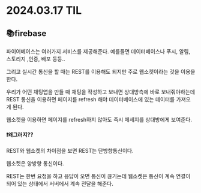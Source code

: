 # 2024.03.17 TIL

## 📚firebase

파이어베이스는 여러가지 서비스를 제공해준다. 예를들면 데이터베이스나 푸시, 알림, 스토리지 ,인증, 배포 등등..

그리고 실시간 통신을 할 때는 REST를 이용해도 되지만 주로 웹소켓이라는 것을 이용을 한다.

우리가 어떤 채팅앱을 만들 때 채팅을 작성하고 보내면 상대방측에 바로 보내줘야하는데 REST 통신을 이용하면 페이지를 refresh 해야 데이터베이스에 있는 데이터를 가져오게 된다.

웹소켓을 이용하면 페이지를 refresh하지 않아도 즉시 메세지를 상대방에게 보여준다.

#### ❗️왜그러지??

REST와 웹소켓의 차이점을 보면 REST는 단방향통신이다.

웹소켓은 양방향 통신이다.

REST는 한번 요청을 하고 응답이 오면 통신이 끊기는데 웹소켓은 통신이 계속 연결이 되어 있는 상태에서 서버에서 계속 전달을 해준다.
